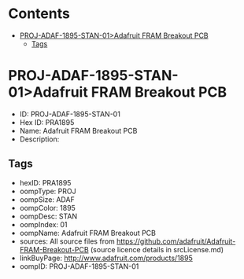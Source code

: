 



Contents
========

* [PROJ-ADAF-1895-STAN-01>Adafruit FRAM Breakout PCB](#proj-adaf-1895-stan-01adafruit-fram-breakout-pcb)
	* [Tags](#tags)

# PROJ-ADAF-1895-STAN-01>Adafruit FRAM Breakout PCB

- ID: PROJ-ADAF-1895-STAN-01
- Hex ID: PRA1895
- Name: Adafruit FRAM Breakout PCB
- Description: 

## Tags

- hexID: PRA1895
- oompType: PROJ
- oompSize: ADAF
- oompColor: 1895
- oompDesc: STAN
- oompIndex: 01
- oompName: Adafruit FRAM Breakout PCB
- sources: All source files from https://github.com/adafruit/Adafruit-FRAM-Breakout-PCB (source licence details in srcLicense.md)
- linkBuyPage: http://www.adafruit.com/products/1895
- oompID: PROJ-ADAF-1895-STAN-01
